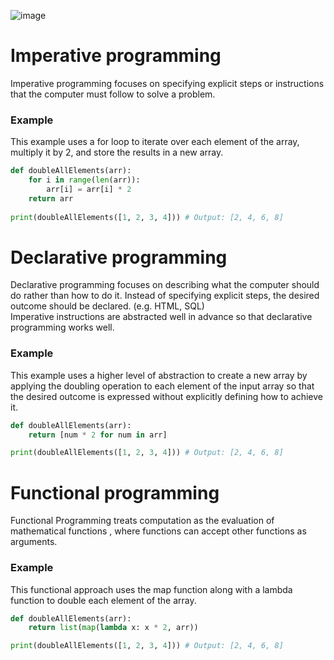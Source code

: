 ![image](https://user-images.githubusercontent.com/67142421/178240477-49b802bc-deb5-427b-a414-712d4b49349a.png)

# Imperative programming
Imperative programming focuses on specifying explicit steps or instructions that the computer must follow to solve a problem.<br>
### Example
This example uses a for loop to iterate over each element of the array, multiply it by 2, and store the results in a new array.<br>
~~~python
def doubleAllElements(arr):
    for i in range(len(arr)):
        arr[i] = arr[i] * 2
    return arr
    
print(doubleAllElements([1, 2, 3, 4])) # Output: [2, 4, 6, 8]
~~~

# Declarative programming
Declarative programming focuses on describing what the computer should do rather than how to do it. Instead of specifying explicit steps, the desired outcome should be declared. (e.g. HTML, SQL)<br>
Imperative instructions are abstracted well in advance so that declarative programming works well.<br>
### Example
This example uses a higher level of abstraction to create a new array by applying the doubling operation to each element of the input array so that the desired outcome is expressed without explicitly defining how to achieve it.<br>
~~~python
def doubleAllElements(arr):
    return [num * 2 for num in arr]

print(doubleAllElements([1, 2, 3, 4])) # Output: [2, 4, 6, 8]
~~~

# Functional programming
Functional Programming treats computation as the evaluation of mathematical functions , where functions can accept other functions as arguments.<br>
### Example
This functional approach uses the map function along with a lambda function to double each element of the array.<br>
~~~python
def doubleAllElements(arr):
    return list(map(lambda x: x * 2, arr))

print(doubleAllElements([1, 2, 3, 4])) # Output: [2, 4, 6, 8]
~~~
